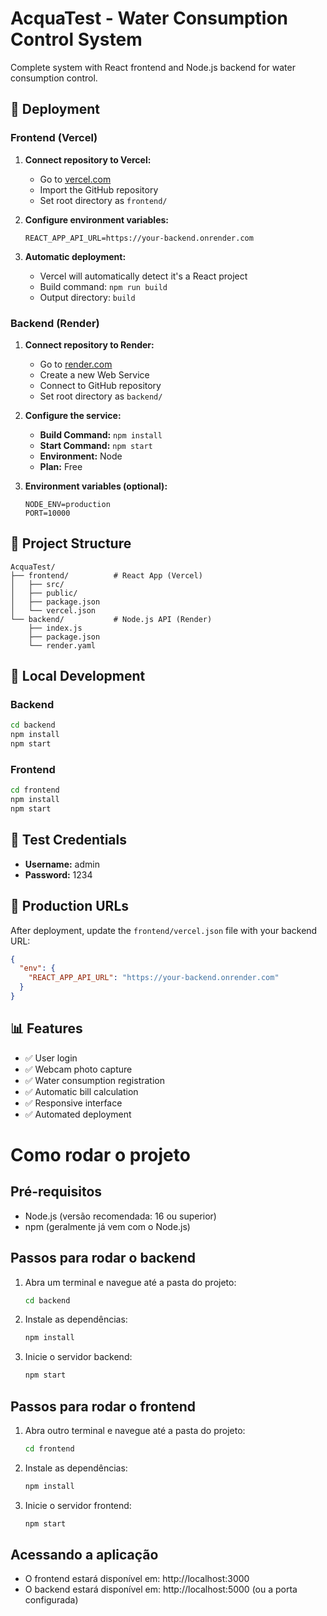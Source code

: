 # AcquaTest - Water Consumption Control System

Complete system with React frontend and Node.js backend for water consumption control.

## 🚀 Deployment

### Frontend (Vercel)

1. **Connect repository to Vercel:**
   - Go to [vercel.com](https://vercel.com)
   - Import the GitHub repository
   - Set root directory as `frontend/`

2. **Configure environment variables:**
   ```
   REACT_APP_API_URL=https://your-backend.onrender.com
   ```

3. **Automatic deployment:**
   - Vercel will automatically detect it's a React project
   - Build command: `npm run build`
   - Output directory: `build`

### Backend (Render)

1. **Connect repository to Render:**
   - Go to [render.com](https://render.com)
   - Create a new Web Service
   - Connect to GitHub repository
   - Set root directory as `backend/`

2. **Configure the service:**
   - **Build Command:** `npm install`
   - **Start Command:** `npm start`
   - **Environment:** Node
   - **Plan:** Free

3. **Environment variables (optional):**
   ```
   NODE_ENV=production
   PORT=10000
   ```

## 📁 Project Structure

```
AcquaTest/
├── frontend/          # React App (Vercel)
│   ├── src/
│   ├── public/
│   ├── package.json
│   └── vercel.json
└── backend/           # Node.js API (Render)
    ├── index.js
    ├── package.json
    └── render.yaml
```

## 🔧 Local Development

### Backend
```bash
cd backend
npm install
npm start
```

### Frontend
```bash
cd frontend
npm install
npm start
```

## 📝 Test Credentials

- **Username:** admin
- **Password:** 1234

## 🔗 Production URLs

After deployment, update the `frontend/vercel.json` file with your backend URL:

```json
{
  "env": {
    "REACT_APP_API_URL": "https://your-backend.onrender.com"
  }
}
```

## 📊 Features

- ✅ User login
- ✅ Webcam photo capture
- ✅ Water consumption registration
- ✅ Automatic bill calculation
- ✅ Responsive interface
- ✅ Automated deployment 

# Como rodar o projeto

## Pré-requisitos
- Node.js (versão recomendada: 16 ou superior)
- npm (geralmente já vem com o Node.js)

## Passos para rodar o backend

1. Abra um terminal e navegue até a pasta do projeto:
   ```sh
   cd backend
   ```
2. Instale as dependências:
   ```sh
   npm install
   ```
3. Inicie o servidor backend:
   ```sh
   npm start
   ```

## Passos para rodar o frontend

1. Abra outro terminal e navegue até a pasta do projeto:
   ```sh
   cd frontend
   ```
2. Instale as dependências:
   ```sh
   npm install
   ```
3. Inicie o servidor frontend:
   ```sh
   npm start
   ```

## Acessando a aplicação

- O frontend estará disponível em: http://localhost:3000
- O backend estará disponível em: http://localhost:5000 (ou a porta configurada) 